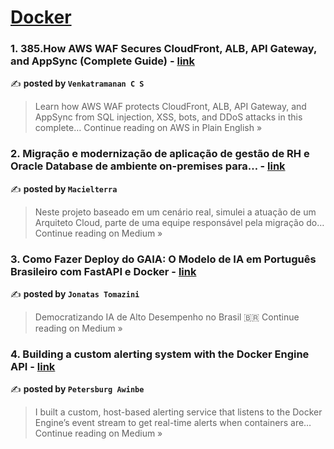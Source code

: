 
<h1><a href=https://medium.com/tag/docker/recommended target="_blank" rel="noopener noreferrer">Docker</a></h1>
<h3>1. 385.How AWS WAF Secures CloudFront, ALB, API Gateway, and AppSync (Complete Guide) - <a href="https://aws.plainenglish.io/385-how-aws-waf-secures-cloudfront-alb-api-gateway-and-appsync-complete-guide-331956c5a645?source=rss------docker-5" target="_blank" rel="noopener noreferrer">link</a></h3>

✍️ **posted by `Venkatramanan C S`**

<blockquote>Learn how AWS WAF protects CloudFront, ALB, API Gateway, and AppSync from SQL injection, XSS, bots, and DDoS attacks in this complete…
Continue reading on AWS in Plain English »</blockquote>

<h3>2. Migração e modernização de aplicação de gestão de RH e Oracle Database de ambiente on-premises para… - <a href="https://medium.com/@macielterra/migra%C3%A7%C3%A3o-e-moderniza%C3%A7%C3%A3o-de-aplica%C3%A7%C3%A3o-de-gest%C3%A3o-de-rh-e-oracle-database-de-ambiente-on-premises-para-0f69605c80d0?source=rss------docker-5" target="_blank" rel="noopener noreferrer">link</a></h3>

✍️ **posted by `Macielterra`**

<blockquote>Neste projeto baseado em um cenário real, simulei a atuação de um Arquiteto Cloud, parte de uma equipe responsável pela migração do…
Continue reading on Medium »</blockquote>

<h3>3. Como Fazer Deploy do GAIA: O Modelo de IA em Português Brasileiro com FastAPI e Docker - <a href="https://medium.com/@jonatas.tomazini/como-fazer-deploy-do-gaia-o-modelo-de-ia-em-portugu%C3%AAs-brasileiro-com-fastapi-e-docker-b40acc389094?source=rss------docker-5" target="_blank" rel="noopener noreferrer">link</a></h3>

✍️ **posted by `Jonatas Tomazini`**

<blockquote>Democratizando IA de Alto Desempenho no Brasil 🇧🇷
Continue reading on Medium »</blockquote>

<h3>4. Building a custom alerting system with the Docker Engine API - <a href="https://medium.com/@pyawinbe/building-a-custom-alerting-system-with-the-docker-engine-api-fc4969a4b7da?source=rss------docker-5" target="_blank" rel="noopener noreferrer">link</a></h3>

✍️ **posted by `Petersburg Awinbe`**

<blockquote>I built a custom, host-based alerting service that listens to the Docker Engine’s event stream to get real-time alerts when containers are…
Continue reading on Medium »</blockquote>

